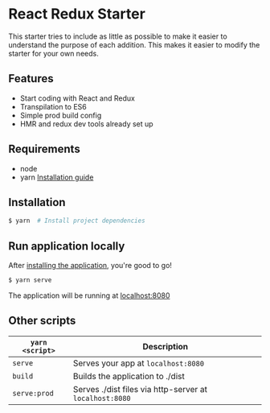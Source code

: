 # React Redux Starter

This starter tries to include as little as possible to make it easier to understand the purpose of each addition. This makes it easier to modify the starter for your own needs.

## Features
* Start coding with React and Redux
* Transpilation to ES6
* Simple prod build config
* HMR and redux dev tools already set up

## Requirements
* node
* yarn [Installation guide](https://yarnpkg.com/lang/en/docs/install/)


## Installation

```bash
$ yarn  # Install project dependencies
```

## Run application locally

After [installing the  application](#installation), you're good to go!

```bash
$ yarn serve
```

The application will be running at [localhost:8080](http://localhost:8080)

## Other scripts

|`yarn <script>`    |Description|
|-------------------|-----------|
|`serve`            |Serves your app at `localhost:8080`|
|`build`            |Builds the application to ./dist|
|`serve:prod`       |Serves ./dist files via http-server at `localhost:8080`|